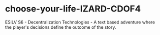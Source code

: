 # choose-your-life-IZARD-CDOF4
ESILV S8 - Decentralization Technologies - A text based adventure where the player's decisions define the outcome of the story.
